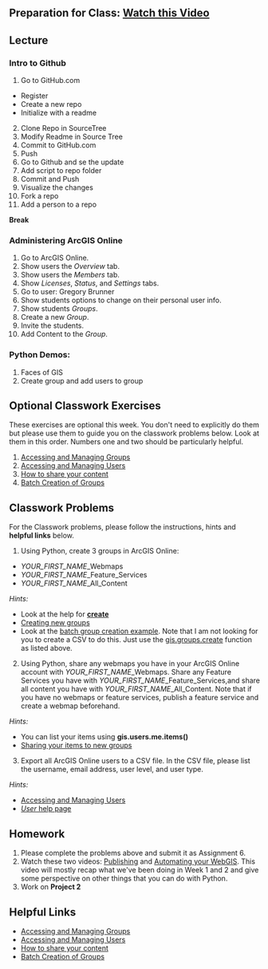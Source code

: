 ## Preparation for Class: [Watch this Video](https://www.youtube.com/watch?v=hWl4WXVZcIQ)

## Lecture
### Intro to Github
1.	Go to GitHub.com
  - Register
  -	Create a new repo
  -	Initialize with a readme
2.	Clone Repo in SourceTree
3.	Modify Readme in Source Tree
4.	Commit to GitHub.com
5.	Push
6.	Go to Github and se the update
7.	Add script to repo folder
8.	Commit and Push
9.	Visualize the changes
10.	Fork a repo
11.	Add a person to a repo

**Break**

### Administering ArcGIS Online
1. Go to ArcGIS Online.
2. Show users the *Overview* tab.
3. Show users the *Members* tab.
4. Show *Licenses*, *Status*, and *Settings* tabs.
5. Go to user: Gregory Brunner
6. Show students options to change on their personal user info.
7. Show students *Groups*.
8. Create a new *Group*.
9. Invite the students.
10. Add Content to the *Group*.

### Python Demos:
1. Faces of GIS
2. Create group and add users to group

## Optional Classwork Exercises
These exercises are optional this week. You don't need to explicitly do them but please use them to guide you on the classwork problems below. Look at them in this order. Numbers one and two should be particularly helpful.
1. [Accessing and Managing Groups](https://developers.arcgis.com/python/guide/accessing-and-managing-groups/)
2. [Accessing and Managing Users](https://developers.arcgis.com/python/guide/accessing-and-managing-users/)
3. [How to share your content](https://developers.arcgis.com/labs/python/share-your-content/)
4. [Batch Creation of Groups](https://developers.arcgis.com/python/sample-notebooks/batch-creation-of-groups/)

## Classwork Problems
For the Classwork problems, please follow the instructions, hints and **helpful links** below.

1. Using Python, create 3 groups in ArcGIS Online: 
 - *YOUR_FIRST_NAME*_Webmaps
 - *YOUR_FIRST_NAME*_Feature_Services
 - *YOUR_FIRST_NAME*_All_Content
 
 *Hints:* 
 - Look at the help for [**create**](https://esri.github.io/arcgis-python-api/apidoc/html/arcgis.gis.toc.html?highlight=create%20group#arcgis.gis.GroupManager.create)
 - [Creating new groups](https://developers.arcgis.com/python/guide/accessing-and-managing-groups/#Creating-new-groups)
 - Look at the [batch group creation example](http://notebooks.esri.com/user/lQucDqTaF2lPQWZtPFh4ja4vd/notebooks/samples/03_org_administrators/batch_creation_of_groups.ipynb). Note that I am not looking for you to create a CSV to do this. Just use the [gis.groups.create](https://esri.github.io/arcgis-python-api/apidoc/html/arcgis.gis.toc.html?highlight=create%20group#arcgis.gis.GroupManager.create) function as listed above.
 
2. Using Python, share any webmaps you have in your ArcGIS Online account with *YOUR_FIRST_NAME*_Webmaps. Share any Feature Services you have with *YOUR_FIRST_NAME*_Feature_Services,and share all content you have with *YOUR_FIRST_NAME*_All_Content. Note that if you have no webmaps or feature services, publish a feature service and create a webmap beforehand.

*Hints:*
- You can list your items using **gis.users.me.items()**
- [Sharing your items to new groups](https://developers.arcgis.com/python/guide/accessing-and-managing-groups/#Sharing-content-to-groups)

3. Export all ArcGIS Online users to a CSV file. In the CSV file, please list the username, email address, user level, and user type.

*Hints:*
- [Accessing and Managing Users](https://developers.arcgis.com/python/guide/accessing-and-managing-users/)
- [*User* help page](https://esri.github.io/arcgis-python-api/apidoc/html/arcgis.gis.toc.html?highlight=user#arcgis.gis.GIS.users)

## Homework
1. Please complete the problems above and submit it as Assignment 6.
2. Watch these two videos: [Publishing](https://www.youtube.com/watch?v=4AzOodYTHs4) and [Automating your WebGIS](https://www.youtube.com/watch?v=0LfJrk2_VRg). This video will mostly recap what we've been doing in Week 1 and 2 and give some perspective on other things that you can do with Python.
3. Work on **Project 2**

## Helpful Links
- [Accessing and Managing Groups](https://developers.arcgis.com/python/guide/accessing-and-managing-groups/)
- [Accessing and Managing Users](https://developers.arcgis.com/python/guide/accessing-and-managing-users/)
- [How to share your content](https://developers.arcgis.com/labs/python/share-your-content/)
- [Batch Creation of Groups](https://developers.arcgis.com/python/sample-notebooks/batch-creation-of-groups/)
